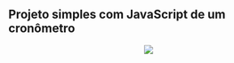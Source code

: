 ## Projeto simples com JavaScript de um cronômetro
<div align="center">
  <img src="https://user-images.githubusercontent.com/25671369/165655492-52db8e07-aba5-4df5-86e8-58e52931dbb3.gif"/>
<div>